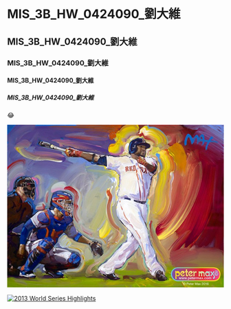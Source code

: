 # MIS_3B_HW_0424090_劉大維
## MIS_3B_HW_0424090_劉大維
### MIS_3B_HW_0424090_劉大維
#### MIS_3B_HW_0424090_劉大維
##### MIS_3B_HW_0424090_劉大維

:joy:

![](papi.jpg)

[![2013 World Series Highlights](https://img.youtube.com/vi/=GOXoC34bBMo/0.jpg)](https://www.youtube.com/watch?v=GOXoC34bBMo)
